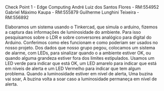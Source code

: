 Check Point 1 - Edge Computing
André Luiz dos Santos Flores - RM:554952
Gabriel Máximo Kaupa - RM:555879
Guilherme Lunghini Teixeira - RM:556892

Elaboramos um sistema usando o Tinkercad, que simula o arduino, fizemos a captura das informações de luminosidade do ambiente.  Para isso pesquisamos sobre o LDR e sobre conversores analógico para digital do Arduino. Conferimos como eles funcionam e como poderiam ser usados no nosso projeto.
Dos dados que nosso grupo pegou, colocamos um sistema de alarme, com LEDs, para sinalizar quando o a ambiente estiver OK, ou quando alguma grandeza estiver fora dos limites estipulados.  Usamos um LED verde para indicar que está OK, um LED amarelo para indicar que está em níveis de alerta e um LED Vermelho para indicar que tem algum problema.
Quando a luminosidade estiver em nível de alerta, Uma buzina vai soar, A buzina volta a soar caso a luminosidade permaneça em nível de alerta.
